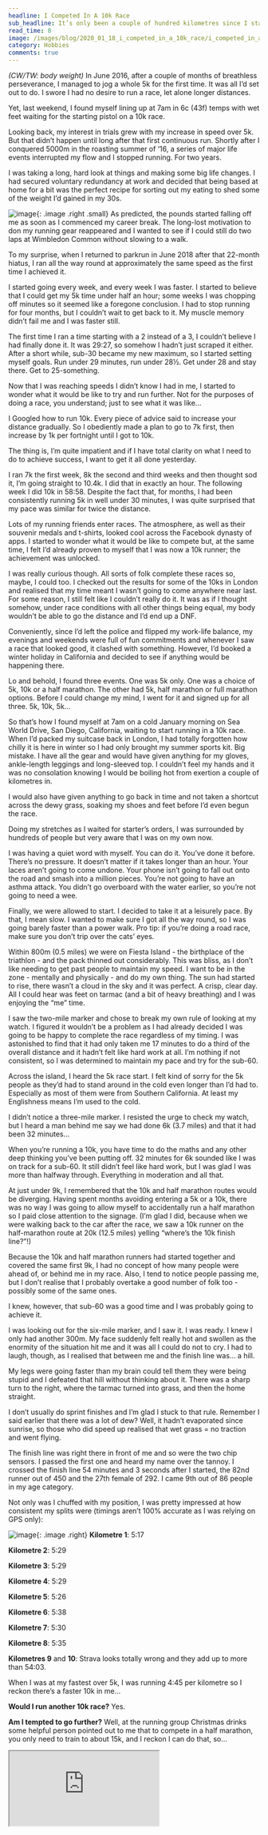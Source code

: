 ```yaml
---
headline: I Competed In A 10k Race
sub_headline: It’s only been a couple of hundred kilometres since I started being able to run 5k without stopping.
read_time: 8
image: /images/blog/2020_01_18_i_competed_in_a_10k_race/i_competed_in_a_10k_race.jpg
category: Hobbies
comments: true
---
```


*(CW/TW: body weight)* In June 2016, after a couple of months of breathless perseverance, I managed to jog a whole 5k for the first time.  It was all I’d set out to do.  I swore I had no desire to run a race, let alone longer distances.

Yet, last weekend, I found myself lining up at 7am in 6c (43f) temps with wet feet waiting for the starting pistol on a 10k race.

Looking back, my interest in trials grew with my increase in speed over 5k.  But that didn’t happen until long after that first continuous run.  Shortly after I conquered 5000m in the roasting summer of ‘16, a series of major life events interrupted my flow and I stopped running.  For two years.

I was taking a long, hard look at things and making some big life changes.  I had secured voluntary redundancy at work and decided that being based at home for a bit was the perfect recipe for sorting out my eating to shed some of the weight I’d gained in my 30s.

![image](/images/blog/2020_01_18_i_competed_in_a_10k_race/i_competed_in_a_10k_race_then_and_now.jpg){: .image .right .small}
As predicted, the pounds started falling off me as soon as I commenced my career break.  The long-lost motivation to don my running gear reappeared and I wanted to see if I could still do two laps at Wimbledon Common without slowing to a walk.

To my surprise, when I returned to parkrun in June 2018 after that 22-month hiatus, I ran all the way round at approximately the same speed as the first time I achieved it.

I started going every week, and every week I was faster.  I started to believe that I could get my 5k time under half an hour; some weeks I was chopping off minutes so it seemed like a foregone conclusion.  I had to stop running for four months, but I couldn’t wait to get back to it.  My muscle memory didn’t fail me and I was faster still.

The first time I ran a time starting with a 2 instead of a 3, I couldn’t believe I had finally done it.  It was 29:27, so somehow I hadn’t just scraped it either.  After a short while, sub-30 became my new maximum, so I started setting myself goals.  Run under 29 minutes, run under 28½.  Get under 28 and stay there.  Get to 25-something.

Now that I was reaching speeds I didn’t know I had in me, I started to wonder what it would be like to try and run further.  Not for the purposes of doing a race, you understand; just to see what it was like...

I Googled how to run 10k.  Every piece of advice said to increase your distance gradually.  So I obediently made a plan to go to 7k first, then increase by 1k per fortnight until I got to 10k.

The thing is, I’m quite impatient and if I have total clarity on what I need to do to achieve success, I want to get it all done yesterday.

I ran 7k the first week, 8k the second and third weeks and then thought sod it, I’m going straight to 10.4k.  I did that in exactly an hour.  The following week I did 10k in 58:58.  Despite the fact that, for months, I had been consistently running 5k in well under 30 minutes, I was quite surprised that my pace was similar for twice the distance.

Lots of my running friends enter races.  The atmosphere, as well as their souvenir medals and t-shirts, looked cool across the Facebook dynasty of apps.  I started to wonder what it would be like to compete but, at the same time, I felt I’d already proven to myself that I was now a 10k runner; the achievement was unlocked.

I was really curious though.  All sorts of folk complete these races so, maybe, I could too.  I checked out the results for some of the 10ks in London and realised that my time meant I wasn’t going to come anywhere near last.  For some reason, I still felt like I couldn’t really do it.  It was as if I thought somehow, under race conditions with all other things being equal, my body wouldn’t be able to go the distance and I’d end up a DNF.

Conveniently, since I’d left the police and flipped my work-life balance, my evenings and weekends were full of fun commitments and whenever I saw a race that looked good, it clashed with something.  However, I’d booked a winter holiday in California and decided to see if anything would be happening there.

Lo and behold, I found three events.  One was 5k only.  One was a choice of 5k, 10k or a half marathon.  The other had 5k, half marathon or full marathon options.  Before I could change my mind, I went for it and signed up for all three.  5k, 10k, 5k...

So that’s how I found myself at 7am on a cold January morning on Sea World Drive, San Diego, California, waiting to start running in a 10k race.  When I’d packed my suitcase back in London, I had totally forgotten how chilly it is here in winter so I had only brought my summer sports kit.  Big mistake.  I have all the gear and would have given anything for my gloves, ankle-length leggings and long-sleeved top.  I couldn’t feel my hands and it was no consolation knowing I would be boiling hot from exertion a couple of kilometres in.

I would also have given anything to go back in time and not taken a shortcut across the dewy grass, soaking my shoes and feet before I’d even begun the race.

Doing my stretches as I waited for starter’s orders, I was surrounded by hundreds of people but very aware that I was on my own now.

I was having a quiet word with myself.  You can do it.  You’ve done it before.  There’s no pressure.  It doesn’t matter if it takes longer than an hour.  Your laces aren’t going to come undone.  Your phone isn’t going to fall out onto the road and smash into a million pieces.  You’re not going to have an asthma attack.  You didn’t go overboard with the water earlier, so you’re not going to need a wee.

Finally, we were allowed to start.  I decided to take it at a leisurely pace.  By that, I mean slow.  I wanted to make sure I got all the way round, so I was going barely faster than a power walk.  Pro tip: if you’re doing a road race, make sure you don’t trip over the cats’ eyes.

Within 800m (0.5 miles) we were on Fiesta Island - the birthplace of the triathlon - and the pack thinned out considerably.  This was bliss, as I don’t like needing to get past people to maintain my speed.  I want to be in the zone - mentally and physically - and do my own thing.  The sun had started to rise, there wasn’t a cloud in the sky and it was perfect.  A crisp, clear day.  All I could hear was feet on tarmac (and a bit of heavy breathing) and I was enjoying the “me” time.

I saw the two-mile marker and chose to break my own rule of looking at my watch.  I figured it wouldn’t be a problem as I had already decided I was going to be happy to complete the race regardless of my timing.  I was astonished to find that it had only taken me 17 minutes to do a third of the overall distance and it hadn’t felt like hard work at all.  I’m nothing if not consistent, so I was determined to maintain my pace and try for the sub-60.

Across the island, I heard the 5k race start.  I felt kind of sorry for the 5k people as they’d had to stand around in the cold even longer than I’d had to.  Especially as most of them were from Southern California.  At least my Englishness means I’m used to the cold.

I didn’t notice a three-mile marker.  I resisted the urge to check my watch, but I heard a man behind me say we had done 6k (3.7 miles) and that it had been 32 minutes...

When you’re running a 10k, you have time to do the maths and any other deep thinking you’ve been putting off.  32 minutes for 6k sounded like I was on track for a sub-60.  It still didn’t feel like hard work, but I was glad I was more than halfway through.  Everything in moderation and all that.

At just under 9k, I remembered that the 10k and half marathon routes would be diverging.  Having spent months avoiding entering a 5k or a 10k, there was no way I was going to allow myself to accidentally run a half marathon so I paid close attention to the signage.  (I’m glad I did, because when we were walking back to the car after the race, we saw a 10k runner on the half-marathon route at 20k (12.5 miles) yelling “where’s the 10k finish line?”!)

Because the 10k and half marathon runners had started together and covered the same first 9k, I had no concept of how many people were ahead of, or behind me in my race.  Also, I tend to notice people passing me, but I don’t realise that I probably overtake a good number of folk too - possibly some of the same ones.

I knew, however, that sub-60 was a good time and I was probably going to achieve it.

I was looking out for the six-mile marker, and I saw it.  I was ready.  I knew I only had another 300m.  My face suddenly felt really hot and swollen as the enormity of the situation hit me and it was all I could do not to cry.  I had to laugh, though, as I realised that between me and the finish line was... a hill.

My legs were going faster than my brain could tell them they were being stupid and I defeated that hill without thinking about it.  There was a sharp turn to the right, where the tarmac turned into grass, and then the home straight.

I don’t usually do sprint finishes and I’m glad I stuck to that rule.  Remember I said earlier that there was a lot of dew?  Well, it hadn’t evaporated since sunrise, so those who did speed up realised that wet grass = no traction and went flying.

The finish line was right there in front of me and so were the two chip sensors.  I passed the first one and heard my name over the tannoy.  I crossed the finish line 54 minutes and 3 seconds after I started, the 82nd runner out of 450 and the 27th female of 292.  I came 9th out of 86 people in my age category.

Not only was I chuffed with my position, I was pretty impressed at how consistent my splits were (timings aren’t 100% accurate as I was relying on GPS only):

![image](/images/blog/2020_01_18_i_competed_in_a_10k_race/i_competed_in_a_10k_race_timings.jpg){: .image .right}
**Kilometre 1**: 5:17

**Kilometre 2**: 5:29

**Kilometre 3**: 5:29

**Kilometre 4**: 5:29

**Kilometre 5**: 5:26

**Kilometre 6**: 5:38

**Kilometre 7**: 5:30

**Kilometre 8**: 5:35

**Kilometres 9** and **10**: Strava looks totally wrong and they add up to more than 54:03.

When I was at my fastest over 5k, I was running 4:45 per kilometre so I reckon there’s a faster 10k in me...

**Would I run another 10k race?**  Yes.

**Am I tempted to go further?**  Well, at the running group Christmas drinks some helpful person pointed out to me that to compete in a half marathon, you only need to train to about 15k, and I reckon I can do that, so...

<div class="embed-responsive embed-responsive-16by9">
  <iframe class="embed-responsive-item" src="https://www.youtube.com/embed/WwsApyDAZJ8" allowfullscreen></iframe>
</div><br/>